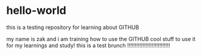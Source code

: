 

# hello-world
this is a testing repository for learning about GITHUB


my name is zak and i am training how to use the GITHUB cool stuff to use it for my learnings and study!
this is a test brunch 
!!!!!!!!!!!!!!!!!!!!!!!!!!!!
